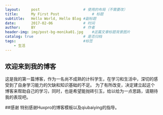 ```yaml
---
layout:     post   				    # 使用的布局（不需要改）
title:      My First Post 				# 标题 
subtitle:   Hello World, Hello Blog #副标题
date:       2017-02-06 				# 时间
author:     BY 						# 作者
header-img: img/post-bg-monika01.jpg 	#这篇文章标题背景图片
catalog: true 						# 是否归档
tags:								#标签
    - 生活
---
```


## 欢迎来到我的博客
这是我的第一篇博客，作为一名尚不成熟的计科学生，在学习和生活中，深切的感受到了自身学习能力的欠缺和知识基础的不足。
为了有所改变，决定建立起这个博客来帮助自己的学习，同时，也是希望能抛砖引玉，给以给为一点思路，请期待我的表现吧。

##感谢
特别感谢Huxpro的博客模板以及qiubaiying的指导。